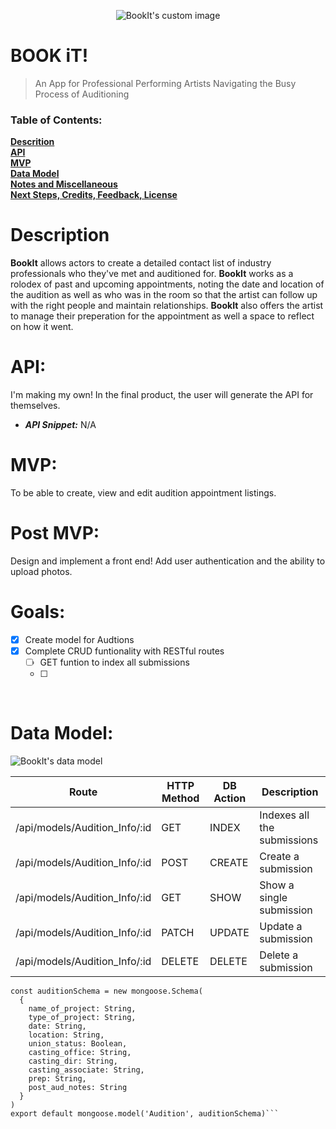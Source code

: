 <p align="center">
  <img src="https://user-images.githubusercontent.com/123023398/221219765-2fb1ffcd-f91a-46c5-87e3-581fdf2eb0af.png?raw=true" alt="BookIt's custom image"/>
</p>

<strong>BOOK iT!</strong>
======

>An App for Professional Performing Artists Navigating the Busy Process of Auditioning 



### Table of Contents:
**[Descrition](#description)**<br>
**[API](#api)**<br>
**[MVP](#mvp)**<br>
**[Data Model](#data-model)**<br>
**[Notes and Miscellaneous](#notes-and-miscellaneous)**<br>
**[Next Steps, Credits, Feedback, License](#next-steps)**<br>

# Description

<strong>BookIt</strong> allows actors to create a detailed contact list of industry professionals who they've met and auditioned for. 
<strong>BookIt</strong> works as a rolodex of past and upcoming appointments, noting the date and location of the audition as well as who was in the room so that the artist can follow up with the right people and maintain relationships. 
<strong>BookIt</strong> also offers the artist to manage their preperation for the appointment as well a space to reflect on how it went.

# API: 
I'm making my own! In the final product, the user will generate the API for themselves.

- **_API Snippet:_** N/A

# MVP:
To be able to create, view and edit audition appointment listings.

# Post MVP:
Design and implement a front end! Add user authentication and the ability to upload photos.

# Goals:

- [x] Create model for Audtions
- [x] Complete CRUD funtionality with RESTful routes
  - [ ] GET funtion to index all submissions
  - [ ] 
  
<br>

# Data Model:

<img src="https://github.com/richardsaudek/Booked.it1/blob/046c00cc8e7a508a5b381a0f9c8a87718730de91/project2%20wire.png?raw=true" alt="BookIt's data model"/>
</p>


| Route                         | HTTP Method | DB Action | Description                 |
| ----------------------------- | ----------- | --------- | --------------------------- |
| /api/models/Audition_Info/:id | GET         | INDEX     | Indexes all the submissions |
| /api/models/Audition_Info/:id | POST        | CREATE    | Create a submission         |
| /api/models/Audition_Info/:id | GET         | SHOW      | Show a single submission    |
| /api/models/Audition_Info/:id | PATCH       | UPDATE    | Update a submission         |
| /api/models/Audition_Info/:id | DELETE      | DELETE    | Delete a submission         |


```var s = "JavaScript syntax highlighting";
const auditionSchema = new mongoose.Schema(
  {
    name_of_project: String,
    type_of_project: String,
    date: String,
    location: String,
    union_status: Boolean,
    casting_office: String,
    casting_dir: String,
    casting_associate: String,
    prep: String,
    post_aud_notes: String
  }
)
export default mongoose.model('Audition', auditionSchema)```


